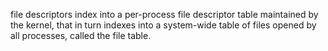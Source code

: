file descriptors index into a per-process file descriptor table maintained by the kernel, that in turn indexes into a system-wide table of files opened by all processes, called the file table.
